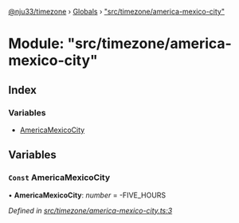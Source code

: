 [@nju33/timezone](../README.md) › [Globals](../globals.md) › ["src/timezone/america-mexico-city"](_src_timezone_america_mexico_city_.md)

# Module: "src/timezone/america-mexico-city"

## Index

### Variables

* [AmericaMexicoCity](_src_timezone_america_mexico_city_.md#const-americamexicocity)

## Variables

### `Const` AmericaMexicoCity

• **AmericaMexicoCity**: *number* = -FIVE_HOURS

*Defined in [src/timezone/america-mexico-city.ts:3](https://github.com/nju33/timezone/blob/f7057aa/src/timezone/america-mexico-city.ts#L3)*

